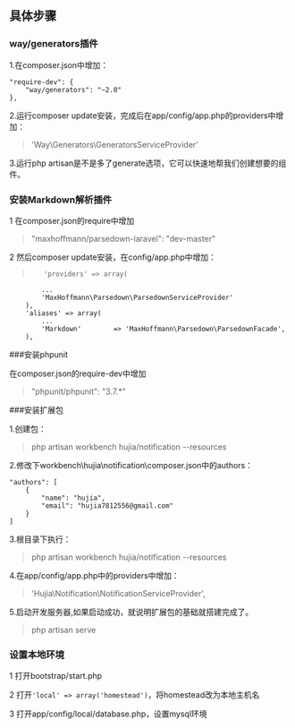 ## 具体步骤

### way/generators插件

1.在composer.json中增加：

    "require-dev": {
        "way/generators": "~2.0"
    },

2.运行composer update安装，完成后在app/config/app.php的providers中增加：

>'Way\Generators\GeneratorsServiceProvider'

3.运行php artisan是不是多了generate选项，它可以快速地帮我们创建想要的组件。

### 安装Markdown解析插件

1 在composer.json的require中增加

> "maxhoffmann/parsedown-laravel": "dev-master"

2 然后composer update安装，在config/app.php中增加：

>        'providers' => array(
            ...
            'MaxHoffmann\Parsedown\ParsedownServiceProvider'
        ),
        'aliases' => array(
            ...
            'Markdown'        => 'MaxHoffmann\Parsedown\ParsedownFacade',
        ),
        
###安装phpunit

在composer.json的require-dev中增加

>"phpunit/phpunit": "3.7.*"

###安装扩展包

1.创建包：

>php artisan workbench hujia/notification --resources

2.修改下workbench\hujia\notification\composer.json中的authors：

    "authors": [
        {
            "name": "hujia",
            "email": "hujia7812556@gmail.com"
        }
    ]
    
3.根目录下执行：
>php artisan workbench hujia/notification --resources

4.在app/config/app.php中的providers中增加：

>'Hujia\Notification\NotificationServiceProvider',

5.启动开发服务器,如果启动成功，就说明扩展包的基础就搭建完成了。

>php artisan serve
        
### 设置本地环境

1 打开bootstrap/start.php

2 打开`'local' => array('homestead')`，将homestead改为本地主机名

3 打开app/config/local/database.php，设置mysql环境